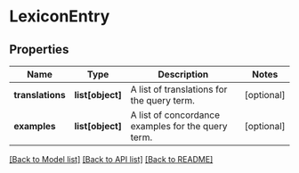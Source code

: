 # LexiconEntry

## Properties
Name | Type | Description | Notes
------------ | ------------- | ------------- | -------------
**translations** | **list[object]** | A list of translations for the query term. | [optional] 
**examples** | **list[object]** | A list of concordance examples for the query term. | [optional] 

[[Back to Model list]](../README.md#documentation-for-models) [[Back to API list]](../README.md#documentation-for-api-endpoints) [[Back to README]](../README.md)

